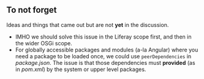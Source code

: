 ## To not forget

Ideas and things that came out but are not **yet** in the discussion.

- IMHO we should solve this issue in the Liferay scope first, and then in the wider OSGi scope.
- For globally accessible packages and modules (a-la Angular) where you need a package to be loaded once, we could use `peerDependencies` in *package.json*. The issue is that those dependencies must **provided** (as in *pom.xml*) by the system or upper level packages.
